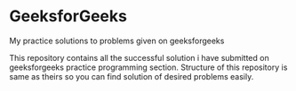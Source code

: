 # GeeksforGeeks
My practice solutions to problems given on geeksforgeeks

This repository contains all the successful solution i have submitted on geeksforgeeks practice programming section.
Structure of this repository is same as theirs so you can find solution of desired problems easily.
